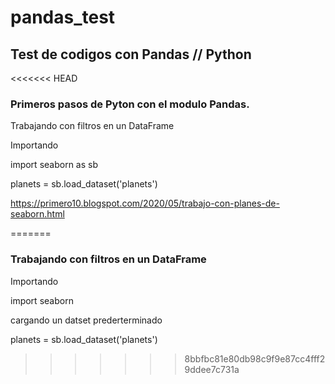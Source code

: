 # pandas_test
## Test de codigos con Pandas // Python
<<<<<<< HEAD
### Primeros pasos de Pyton con el modulo Pandas.
Trabajando con filtros en un DataFrame

Importando 

import seaborn as sb

planets = sb.load_dataset('planets')

https://primero10.blogspot.com/2020/05/trabajo-con-planes-de-seaborn.html


=======
### Trabajando con filtros en un DataFrame

Importando 

import seaborn

cargando un datset prederterminado

planets = sb.load_dataset('planets')
>>>>>>> 8bbfbc81e80db98c9f9e87cc4fff29ddee7c731a

